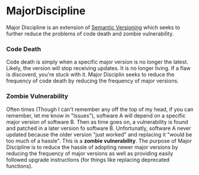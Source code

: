 # MajorDiscipline
Major Discipline is an extension of [Semantic Versioning](https://github.com/semver/semver) which seeks to further reduce the problems of code death and zombie vulnerability.

### Code Death
Code death is simply when a specific major version is no longer the latest. Likely, the version will stop receiving updates. It is no longer living. If a flaw is discoverd, you're stuck with it. Major Disciplin seeks to reduce the frequency of code death by reducing the frequency of major versions. 

### Zombie Vulnerability
Often times (Though I can't remember any off the top of my head, if you can remember, let me know in "Issues"), software A will depend on a specific major version of software B. Then as time goes on, a vulnerability is found and patched in a later version fo software B. Unfortunatly, software A never updated because the older version "just worked" and replacing it "would be too much of a hassle". This is a **zombie vulnerability**. The purpose of Major Discipline is to reduce the hassle of adopting newer major versions by reducing the frequency of major versions as well as providing easily followed upgrade instructions (for things like replacing deprecated functions).  

